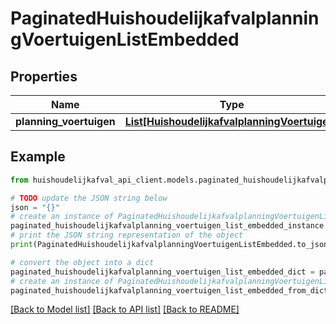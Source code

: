# PaginatedHuishoudelijkafvalplanningVoertuigenListEmbedded


## Properties

Name | Type | Description | Notes
------------ | ------------- | ------------- | -------------
**planning_voertuigen** | [**List[HuishoudelijkafvalplanningVoertuigen]**](HuishoudelijkafvalplanningVoertuigen.md) |  | [optional] 

## Example

```python
from huishoudelijkafval_api_client.models.paginated_huishoudelijkafvalplanning_voertuigen_list_embedded import PaginatedHuishoudelijkafvalplanningVoertuigenListEmbedded

# TODO update the JSON string below
json = "{}"
# create an instance of PaginatedHuishoudelijkafvalplanningVoertuigenListEmbedded from a JSON string
paginated_huishoudelijkafvalplanning_voertuigen_list_embedded_instance = PaginatedHuishoudelijkafvalplanningVoertuigenListEmbedded.from_json(json)
# print the JSON string representation of the object
print(PaginatedHuishoudelijkafvalplanningVoertuigenListEmbedded.to_json())

# convert the object into a dict
paginated_huishoudelijkafvalplanning_voertuigen_list_embedded_dict = paginated_huishoudelijkafvalplanning_voertuigen_list_embedded_instance.to_dict()
# create an instance of PaginatedHuishoudelijkafvalplanningVoertuigenListEmbedded from a dict
paginated_huishoudelijkafvalplanning_voertuigen_list_embedded_from_dict = PaginatedHuishoudelijkafvalplanningVoertuigenListEmbedded.from_dict(paginated_huishoudelijkafvalplanning_voertuigen_list_embedded_dict)
```
[[Back to Model list]](../README.md#documentation-for-models) [[Back to API list]](../README.md#documentation-for-api-endpoints) [[Back to README]](../README.md)


